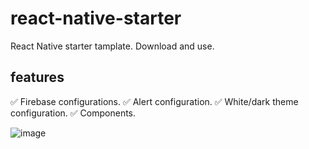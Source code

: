 # react-native-starter
React Native starter tamplate. Download and use.

## features
✅ Firebase configurations.
✅ Alert configuration.
✅ White/dark theme configuration.
✅ Components.

![image](https://github.com/user-attachments/assets/c7a2f2c6-44c0-487d-9ad6-f951d0b1a6ba)
